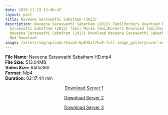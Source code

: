 ```yaml
---
date: 2020-11-23 13:46:47
layout: post
title: Naveena Saraswathi Sabatham (2013)
description: Naveena Saraswathi Sabatham (2013) TamilRockers Download Naveena
  Saraswathi Sabatham (2013) Tamil Movie TamilRockers Download TamilRockers
  Naveena Saraswathi Sabatham (2013) Download Naveena Saraswathi Sabatham (2013)
  Mp4 Download
image: /assets/img/uploads/koum5-6p845xf7kx8-full-image_gallerycover-en-us-1536404636277._uy500_ux667_ri_v65w5bgautkbgwqamstvlmaayclx1he0_ttw_.jpg
---
```

<!--StartFragment-->

**File Name:** Naveena Saraswathi Sabatham HD.mp4\
**File Size:** 513.04MB\
**Video Size:** 640x360\
**Format:** Mp4\
**Duration:** 02:17:44 min

<!--EndFragment-->

<center>

<a href="http://s1.uptofiles.net//files/Tamil%20HD%20Mobile%20Movies/Naveena%20Saraswathi%20Sabatham%20(2013)/Naveena%20Saraswathi%20Sabatham%20(640x360)/Naveena%20Saraswathi%20Sabatham%20HD.mp4" class="myButton">Download Server 1</a>

<a href="http://s1.uptofiles.net//files/Tamil%20HD%20Mobile%20Movies/Naveena%20Saraswathi%20Sabatham%20(2013)/Naveena%20Saraswathi%20Sabatham%20(640x360)/Naveena%20Saraswathi%20Sabatham%20HD.mp4" class="myButton">Download Server 2</a>

<a href="http://s1.uptofiles.net//files/Tamil%20HD%20Mobile%20Movies/Naveena%20Saraswathi%20Sabatham%20(2013)/Naveena%20Saraswathi%20Sabatham%20(640x360)/Naveena%20Saraswathi%20Sabatham%20HD.mp4" class="myButton">Download Server 3</a>

</center>